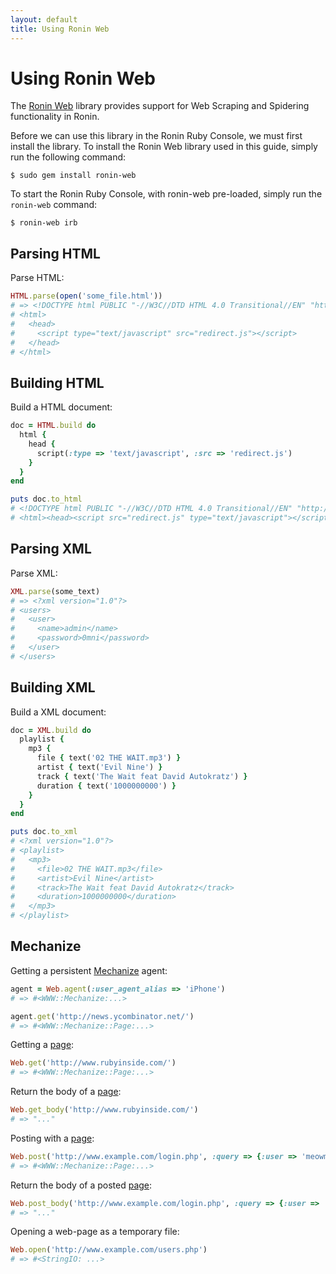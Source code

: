 ```yaml
---
layout: default
title: Using Ronin Web
---
```


# Using Ronin Web

The [Ronin Web](/docs/ronin-web/) library provides
support for Web Scraping and Spidering functionality in Ronin.

Before we can use this library in the Ronin Ruby Console, we must first
install the library. To install the Ronin Web library used in this guide,
simply run the following command:

```shell
$ sudo gem install ronin-web
```

To start the Ronin Ruby Console, with ronin-web pre-loaded, simply run the
`ronin-web` command:

```shell
$ ronin-web irb
```

## Parsing HTML

Parse HTML:

```ruby
HTML.parse(open('some_file.html'))
# => <!DOCTYPE html PUBLIC "-//W3C//DTD HTML 4.0 Transitional//EN" "http://www.w3.org/TR/REC-html40/loose.dtd">
# <html>
#   <head>
#     <script type="text/javascript" src="redirect.js"></script>
#   </head>
# </html>
```

## Building HTML

Build a HTML document:

```ruby
doc = HTML.build do
  html {
    head {
      script(:type => 'text/javascript', :src => 'redirect.js')
    }
  }
end

puts doc.to_html
# <!DOCTYPE html PUBLIC "-//W3C//DTD HTML 4.0 Transitional//EN" "http://www.w3.org/TR/REC-html40/loose.dtd">
# <html><head><script src="redirect.js" type="text/javascript"></script></head></html>
```

## Parsing XML

Parse XML:

```ruby
XML.parse(some_text)
# => <?xml version="1.0"?>
# <users>
#   <user>
#     <name>admin</name>
#     <password>0mni</password>
#   </user>
# </users>
```

## Building XML

Build a XML document:

```ruby
doc = XML.build do
  playlist {
    mp3 {
      file { text('02 THE WAIT.mp3') }
      artist { text('Evil Nine') }
      track { text('The Wait feat David Autokratz') }
      duration { text('1000000000') }
    }
  }
end

puts doc.to_xml
# <?xml version="1.0"?>
# <playlist>
#   <mp3>
#     <file>02 THE WAIT.mp3</file>
#     <artist>Evil Nine</artist>
#     <track>The Wait feat David Autokratz</track>
#     <duration>1000000000</duration>
#   </mp3>
# </playlist>
```

## Mechanize

Getting a persistent [Mechanize] agent:

```ruby
agent = Web.agent(:user_agent_alias => 'iPhone')
# => #<WWW::Mechanize:...>

agent.get('http://news.ycombinator.net/')
# => #<WWW::Mechanize::Page:...>
```

Getting a [page][Mechanize::Page]:

```ruby
Web.get('http://www.rubyinside.com/')
# => #<WWW::Mechanize::Page:...>
```

Return the body of a [page][Mechanize::Page]:

```ruby
Web.get_body('http://www.rubyinside.com/')
# => "..."
```

Posting with a [page][Mechanize::Page]:

```ruby
Web.post('http://www.example.com/login.php', :query => {:user => 'meowmix', :password => 'delivers'})
# => #<WWW::Mechanize::Page:...>
```

Return the body of a posted [page][Mechanize::Page]:

```ruby
Web.post_body('http://www.example.com/login.php', :query => {:user => 'meowmix', :password => 'delivers'})
# => "..."
```

Opening a web-page as a temporary file:

```ruby
Web.open('http://www.example.com/users.php')
# => #<StringIO: ...>
```

[Mechanize]: https://www.rubydoc.info/gems/mechanize/ 
[Mechanize::Page]: https://www.rubydoc.info/gems/mechanize/Mechanize/Page
